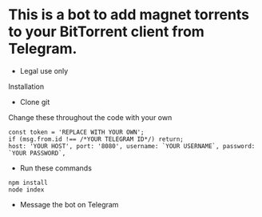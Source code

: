 # This is a bot to add magnet torrents to your BitTorrent client from Telegram.
* Legal use only




Installation
* Clone git

 Change these throughout the code with your own

``` 
const token = 'REPLACE WITH YOUR OWN';
if (msg.from.id !== /*YOUR TELEGRAM ID*/) return;
host: 'YOUR HOST', port: '8080', username: `YOUR USERNAME`, password: `YOUR PASSWORD`,
```

* Run these commands
``` 
npm install
node index
```
* Message the bot on Telegram

